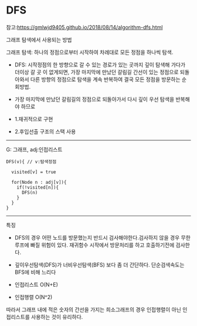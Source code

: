 # DFS
참고:https://gmlwjd9405.github.io/2018/08/14/algorithm-dfs.html

그래프 탐색에서 사용되는 방법

그래프 탐색: 하나의 정점으로부터 시작하여 차례대로 모든 정점을 하나씩 탐색.

- DFS: 시작정점의 한 방향으로 갈 수 있는 경로가 있는 곳까지 깊이 탐색해 가다가 더이상 갈 곳 이 없게되면, 가장 마지막에 만났던 갈림길 간선이 있는 정점으로 되돌아와서 다른 방향의 정점으로 탐색을 계속 반복하여 결국 모든 정점을 방문하는 순회방법.

* 가장 마지막에 만났던 갈림길의 정점으로 되돌아가서 다시 깊이 우선 탐색을 반복해야 하므로

* 1.재귀적으로 구현
* 2.후입선출 구조의 스택 사용

---

G: 그래프, adj:인접리스트

```
DFS(v){ // v:탐색정점

  visited[v] = true

  for(Node n : adj[v]){
    if(!visited[n]){
      DFS(n)
    }
  }
}
```

---

특징

- DFS의 경우 어떤 노드를 방문했는지 반드시 검사해야한다.검사하지 않을 경우 무한루프에 빠질 위험이 있다. 재귀함수 시작에서 방문처리를 하고 호출하기전에 검사한다.

* 깊이우선탐색(DFS)가 너비우선탐색(BFS) 보다 좀 더 간단하다. 단순검색속도는 BFS에 비해 느리다

* 인접리스트 O(N+E)
* 인접행렬 O(N^2)

따라서 그래프 내에 적은 숫자의 간선을 가지는 희소그래프의 경우
인접행렬이 아닌 인접리스트를 사용하는 것이 유리하다.
